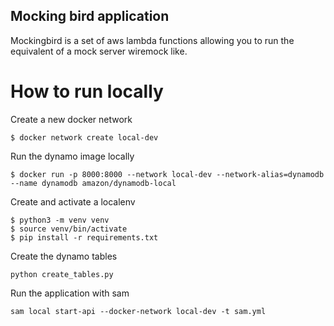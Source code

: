 ## Mocking bird application

Mockingbird is a set of aws lambda functions allowing you to run the equivalent 
of a mock server wiremock like. 


# How to run locally 
Create a new docker network
```
$ docker network create local-dev
```

Run the dynamo image locally 
```
$ docker run -p 8000:8000 --network local-dev --network-alias=dynamodb --name dynamodb amazon/dynamodb-local
```

Create and activate a localenv
```
$ python3 -m venv venv
$ source venv/bin/activate
$ pip install -r requirements.txt
```

Create the dynamo tables 
```
python create_tables.py
```

Run the application with sam 
```
sam local start-api --docker-network local-dev -t sam.yml
```